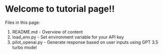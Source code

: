# Welcome to tutorial page!!
Files in this page:
1. README.md - Overview of content
2. load_env.py - Set environment variable for your API key
3. pilot_openai.py - Generate response based on user inputs using GPT 3.5 turbo model
